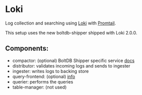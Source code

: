 # Loki

Log collection and searching using [Loki](https://github.com/grafana/loki/) with [Promtail](https://github.com/grafana/loki/tree/master/docs/clients/promtail).

This setup uses the new boltdb-shipper shipped with Loki 2.0.0.


## Components:

  - compactor: (optional) BoltDB Shipper specific service [docs](https://github.com/grafana/loki/blob/master/docs/sources/operations/storage/boltdb-shipper.md#compactor)
  - distributor: validates incoming logs and sends to ingester
  - ingester: writes logs to backing store
  - query-frontend: (optional) [info](https://github.com/grafana/loki/blob/master/docs/sources/architecture/_index.md#query-frontend)
  - querier: performs the queries
  - table-manager: (not used)
